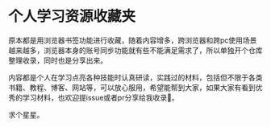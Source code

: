 # 个人学习资源收藏夹

原本都是用浏览器书签功能进行收藏，随着内容增多，跨浏览器和跨pc使用场景越来越多，浏览器本身的账号同步功能就有些不能满足需求了，所以单独开个仓库整理收录，同时也是分享出来。

内容都是个人在学习点亮各种技能时认真研读，实践过的材料，包括但不限于各类书籍、教程、博客、网站等，可以放心服用，希望能帮到大家，如果大家有看到优秀的学习材料，也欢迎提issue或者pr分享给我收录🙏。

求个星星。